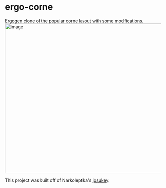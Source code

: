 # ergo-corne
Ergogen clone of the popular corne layout with some modifications.
<img width="1025" height="484" alt="image" src="https://github.com/user-attachments/assets/e373d5a8-4498-42e9-a572-d5ac58e20a0b" />


This project was built off of Narkoleptika's [josukey](https://github.com/Narkoleptika/josukey).
